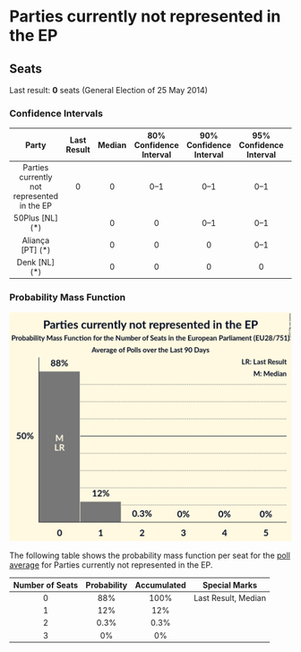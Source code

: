 # Parties currently not represented in the EP

## Seats

Last result: **0** seats (General Election of 25 May 2014)

### Confidence Intervals

| Party | Last Result | Median | 80% Confidence Interval | 90% Confidence Interval | 95% Confidence Interval | 99% Confidence Interval |
|:-----:|:-----------:|:------:|:-----------------------:|:-----------------------:|:-----------------------:|:-----------------------:|
| Parties currently not represented in the EP | 0 | 0 | 0–1 | 0–1 | 0–1 | 0–1 |
| 50Plus [NL] (*) | | 0 | 0 | 0–1 | 0–1 | 0–1 |
| Aliança [PT] (*) | | 0 | 0 | 0 | 0–1 | 0–1 |
| Denk [NL] (*) | | 0 | 0 | 0 | 0 | 0 |

### Probability Mass Function

![Graph with seats probability mass function not yet produced](average-2019-05-31-seats-pmf-partiescurrentlynotrepresentedintheep.png "Seats Probability Mass Function")

The following table shows the probability mass function per seat for the [poll average](average-2019-05-31.html) for Parties currently not represented in the EP.

| Number of Seats | Probability | Accumulated | Special Marks |
|:---------------:|:-----------:|:-----------:|:-------------:|
| 0 | 88% | 100% | Last Result, Median |
| 1 | 12% | 12% |  |
| 2 | 0.3% | 0.3% |  |
| 3 | 0% | 0% |  |



